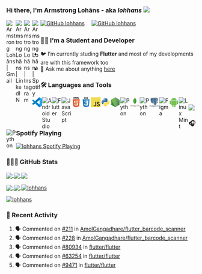 ### Hi there, I'm Armstrong Lohãns - aka _lohhans_ <img src="https://media.giphy.com/media/hvRJCLFzcasrR4ia7z/giphy.gif" width="25px">
<a href="mailto:lohansdemelo1108@gmail.com">
  <img align="left" alt="Armstrong Lohãns | Gmail" width="25px" src="https://upload.wikimedia.org/wikipedia/commons/7/7e/Gmail_icon_%282020%29.svg" />
</a>
<a href="https://www.linkedin.com/in/lohhans/">
  <img align="left" alt="Armstrong Lohãns | LinkedIN" width="22px" src="https://raw.githubusercontent.com/peterthehan/peterthehan/master/assets/linkedin.svg" />
</a>
<a href="https://www.instagram.com/lohhans">
  <img align="left" alt="Armstrong Lohãns | Instagram" width="22px" src="https://upload.wikimedia.org/wikipedia/commons/9/96/Instagram.svg" />
</a>
<a href="https://open.spotify.com/user/12148950715">
  <img align="left" alt="Armstrong Lohãns | Spotify" width="22px" src="https://raw.githubusercontent.com/peterthehan/peterthehan/master/assets/spotify.svg" />
</a>

[![GitHub lohhans](https://img.shields.io/github/followers/lohhans?label=follow&style=social)](https://github.com/lohhans)
<sub>ㅤ</sub>
[![GitHub lohhans](https://komarev.com/ghpvc/?username=lohhans&label=Profile%20views&color=0eb45e&style=flat)](https://github.com/lohhans)

### 🧔🏻 I'm a Student and Developer

<!-- - 🔭 I’m currently working on [Suche](https://github.com/UFAPE-Projetao20201/) -->
<!-- - 🌱 I’m currently learning **Flutter**, **Node.js** and **Javascript** -->
- 🐦 I’m currently studing **Flutter** and most of my developments are with this framework too
- 💬 Ask me about anything [here][telegram]


### 🛠 Languages and Tools

<!-- Editors -->
[<img align="left" alt="Visual Studio Code" width="26px" src="https://raw.githubusercontent.com/github/explore/80688e429a7d4ef2fca1e82350fe8e3517d3494d/topics/visual-studio-code/visual-studio-code.png" />][vscode]
[<img align="left" alt="Android Studio" width="26px" src="https://uxwing.com/wp-content/themes/uxwing/download/10-brands-and-social-media/android-studio.svg" />][studio]

[<img align="left" alt="Flutter" width="26px" src="https://www.vectorlogo.zone/logos/flutterio/flutterio-icon.svg" />][flutter]
[<img align="left" alt="JavaScript" width="26px" src="https://www.vectorlogo.zone/logos/dartlang/dartlang-icon.svg" />][dart]

[<img align="left" alt="HTML5" width="26px" src="https://raw.githubusercontent.com/github/explore/80688e429a7d4ef2fca1e82350fe8e3517d3494d/topics/html/html.png" />][html]
[<img align="left" alt="CSS3" width="26px" src="https://raw.githubusercontent.com/github/explore/80688e429a7d4ef2fca1e82350fe8e3517d3494d/topics/css/css.png" />][css]
[<img align="left" alt="JavaScript" width="26px" src="https://raw.githubusercontent.com/github/explore/80688e429a7d4ef2fca1e82350fe8e3517d3494d/topics/javascript/javascript.png" />][js]

[<img align="left" alt="Python" width="26px" src="https://raw.githubusercontent.com/devicons/devicon/master/icons/python/python-original.svg" />][python]
[<img align="left" alt="Node.js" width="26px" src="https://raw.githubusercontent.com/github/explore/80688e429a7d4ef2fca1e82350fe8e3517d3494d/topics/nodejs/nodejs.png" />][node]


[<img align="left" alt="Python" width="26px" src="https://www.vectorlogo.zone/logos/firebase/firebase-icon.svg" />][firebase]
[<img align="left" alt="Python" width="26px" src="https://raw.githubusercontent.com/devicons/devicon/master/icons/mongodb/mongodb-original-wordmark.svg" />][mongodb]
[<img align="left" alt="Python" width="26px" src="https://www.vectorlogo.zone/logos/sqlite/sqlite-icon.svg" />][sqlite]
[<img align="left" alt="Python" width="26px" src="https://raw.githubusercontent.com/devicons/devicon/master/icons/postgresql/postgresql-original-wordmark.svg" />][postgresql]

[<img align="left" alt="Figma" width="26px" src="https://www.vectorlogo.zone/logos/figma/figma-icon.svg" />][figma]

[<img align="left" alt="Android" width="26px" src="https://raw.githubusercontent.com/github/explore/80688e429a7d4ef2fca1e82350fe8e3517d3494d/topics/android/android.png" />][android]
[<img align="left" alt="Linux Mint" width="26px" src="https://img.icons8.com/color/452/linux-mint.png" />][linux]
[<img align="left" alt="Python" width="26px" src="https://www.vectorlogo.zone/logos/git-scm/git-scm-icon.svg" />][git]

<!-- Vertical Spacer -->
<br>
<a href="https://github.com/lohhans/github-readme-stats">
  <img onclick="https://github.com/lohhans/" align="center" src="http://www.thejewelleryeditor.com/media/images_thumbnails/filer_public_thumbnails/old/16294/spacer.gif__1536x0_q75_crop-scale_subsampling-2_upscale-false.png" width="15" />
</a>

### 🎧 Spotify Playing

[<img src="https://spotify-now-playing-lohhans.vercel.app/api/spotify" alt="lohhans Spotify Playing" width="350" />](https://open.spotify.com/user/12148950715)


### 👨🏻‍💻 GitHub Stats

<!-- Stats / Spacer Horizontal / Wakatime -->

<!-- [x][ ][ ] -->
<a href="https://github.com/lohhans/github-readme-stats">
  <img align="center" src="https://github-readme-stats.vercel.app/api?username=lohhans&show_icons=true&count_private=true&theme=dark" width="360" />
</a>
<!-- [ ][x][ ] -->
<a href="https://github.com/lohhans/github-readme-stats">
  <img onclick="https://github.com/lohhans/" align="center" src="http://www.thejewelleryeditor.com/media/images_thumbnails/filer_public_thumbnails/old/16294/spacer.gif__1536x0_q75_crop-scale_subsampling-2_upscale-false.png" width="5" />
</a>
<!-- [ ][ ][x] -->
<a href="http://wakatime.com/lohhans">
  <img align="center" src="https://github-readme-stats-lohhans.vercel.app/api/wakatime?username=lohhans&theme=dark&layout=compact&langs_count=8&custom_title=Armstrong Lohãns' Wakatime for last 7 days" width="420" /> <!-- height="148" -->
</a>


<!-- Vertical Spacer -->
<p></p>


<!-- Most Used Langs / Spacer / Wakatime -->
<!-- [x][ ][ ] -->
<a href="https://github.com/lohhans/github-readme-stats">
  <img align="center" src="https://github-readme-stats-lohhans.vercel.app/api/top-langs/?username=lohhans&layout=compact&hide=Tex,VHDL,Jupyter Notebook&theme=dark&custom_title=Most Used Languages (by code lines)" height="170" />
</a>
<!-- [ ][x][ ] -->
<a href="https://github.com/lohhans/github-readme-stats">
  <img onclick="https://github.com/lohhans/" align="center" src="http://www.thejewelleryeditor.com/media/images_thumbnails/filer_public_thumbnails/old/16294/spacer.gif__1536x0_q75_crop-scale_subsampling-2_upscale-false.png" width="5" />
</a>
<!-- [][ ][x] -->
<a href="https://github.com/lohhans/github-readme-stats">
  <img align="center" src="https://github-readme-streak-stats.herokuapp.com/?user=lohhans&theme=dark" alt="lohhans" height="170"/>
</a>



<!-- Vertical Spacer -->
<p></p>


<!-- Trophies -->
<p align="left"> <a href="https://github.com/ryo-ma/github-profile-trophy"><img src="https://github-profile-trophy.vercel.app/?username=lohhans&theme=juicyfresh&row=1&no-bg=true&margin-w=10" width="760" alt="lohhans" /></a> </p>


### 📑 Recent Activity

<!--START_SECTION:activity-->
1. 🗣 Commented on [#211](https://github.com/AmolGangadhare/flutter_barcode_scanner/issues/211) in [AmolGangadhare/flutter_barcode_scanner](https://github.com/AmolGangadhare/flutter_barcode_scanner)
2. 🗣 Commented on [#228](https://github.com/AmolGangadhare/flutter_barcode_scanner/issues/228) in [AmolGangadhare/flutter_barcode_scanner](https://github.com/AmolGangadhare/flutter_barcode_scanner)
3. 🗣 Commented on [#80934](https://github.com/flutter/flutter/issues/80934) in [flutter/flutter](https://github.com/flutter/flutter)
4. 🗣 Commented on [#63254](https://github.com/flutter/flutter/issues/63254) in [flutter/flutter](https://github.com/flutter/flutter)
5. 🗣 Commented on [#9471](https://github.com/flutter/flutter/issues/9471) in [flutter/flutter](https://github.com/flutter/flutter)
<!--END_SECTION:activity-->

[gmail]: mailto:lohansdemelo1108@gmail.com
[instagram]: https://instagram.com/lohhans
[linkedin]: https://linkedin.com/in/lohhans
[telegram]: http://t.me/lohhans
  
  
[vscode]: https://code.visualstudio.com/
[html]: https://www.w3.org/html/
[css]: https://www.w3schools.com/css/
[android]: https://developer.android.com
[flutter]: https://flutter.dev
[dart]: https://dart.dev/
[python]: https://www.python.org
[node]: https://nodejs.org
[js]: https://developer.mozilla.org/en-US/docs/Web/JavaScript
[figma]: https://www.figma.com/
[firebase]: https://firebase.google.com/
[mongodb]: https://www.mongodb.com/
[sqlite]: https://www.sqlite.org/
[postgresql]: https://www.postgresql.org
[linux]: https://linuxmint.com/
[git]: https://git-scm.com/
[studio]: https://developer.android.com/studio
